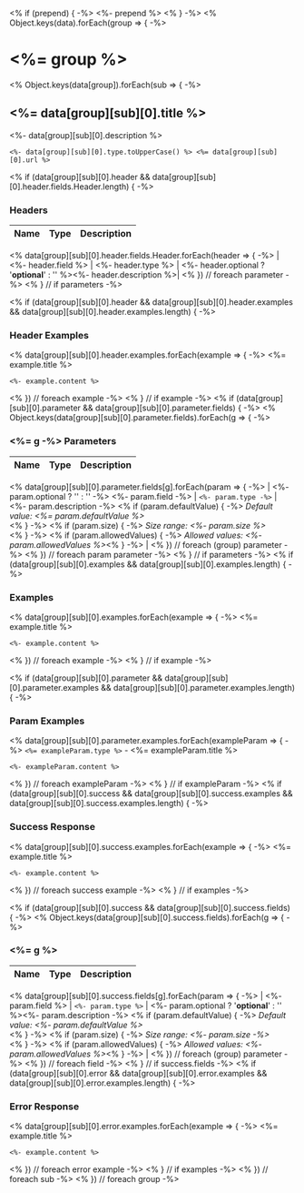 <% if (prepend) { -%>
<%- prepend %>
<% } -%>
<% Object.keys(data).forEach(group => { -%>
# <a name='<%= toLink(group) %>'></a> <%= group %>

<% Object.keys(data[group]).forEach(sub => { -%>
## <a name='<%= toLink(data[group][sub][0].title) %>'></a> <%= data[group][sub][0].title %>

<%- data[group][sub][0].description %>

```
<%- data[group][sub][0].type.toUpperCase() %> <%= data[group][sub][0].url %>
```
<% if (data[group][sub][0].header && data[group][sub][0].header.fields.Header.length) { -%>
### Headers
| Name    | Type      | Description                          |
|---------|-----------|--------------------------------------|
<% data[group][sub][0].header.fields.Header.forEach(header => { -%>
| <%- header.field %> | <%- header.type %> | <%- header.optional ? '**optional**' : '' %><%- header.description %>|
<% }) // foreach parameter -%>
<% } // if parameters -%>

<% if (data[group][sub][0].header && data[group][sub][0].header.examples && data[group][sub][0].header.examples.length) { -%>

### Header Examples
<% data[group][sub][0].header.examples.forEach(example => { -%>
<%= example.title %>

```
<%- example.content %>
```
<% }) // foreach example -%>
<% } // if example -%>
<% if (data[group][sub][0].parameter && data[group][sub][0].parameter.fields) { -%>
<% Object.keys(data[group][sub][0].parameter.fields).forEach(g => { -%>
### <%= g -%> Parameters
| Name     | Type       | Description                           |
|:---------|:-----------|:--------------------------------------|
<% data[group][sub][0].parameter.fields[g].forEach(param => { -%>
| <%- param.optional ? '<Badge text="Optional" type=""/>' : '' -%> <%- param.field -%> | `<%- param.type -%>` | <%- param.description -%>
<% if (param.defaultValue) { -%>
_Default value: <%= param.defaultValue %>_<br><% } -%>
<% if (param.size) { -%>
_Size range: <%- param.size %>_<br><% } -%>
<% if (param.allowedValues) { -%>
_Allowed values: <%- param.allowedValues %>_<% } -%> |
<% }) // foreach (group) parameter -%>
<% }) // foreach param parameter -%>
<% } // if parameters -%>
<% if (data[group][sub][0].examples && data[group][sub][0].examples.length) { -%>

### Examples
<% data[group][sub][0].examples.forEach(example => { -%>
<%= example.title %>

```
<%- example.content %>
```
<% }) // foreach example -%>
<% } // if example -%>

<% if (data[group][sub][0].parameter && data[group][sub][0].parameter.examples && data[group][sub][0].parameter.examples.length) { -%>
### Param Examples
<% data[group][sub][0].parameter.examples.forEach(exampleParam => { -%>
`<%= exampleParam.type %>` - <%= exampleParam.title %>

```<%= exampleParam.type %>
<%- exampleParam.content %>
```
<% }) // foreach exampleParam -%>
<% } // if exampleParam -%>
<% if (data[group][sub][0].success && data[group][sub][0].success.examples && data[group][sub][0].success.examples.length) { -%>
### Success Response
<% data[group][sub][0].success.examples.forEach(example => { -%>
<%= example.title %>

```
<%- example.content %>
```
<% }) // foreach success example -%>
<% } // if examples -%>

<% if (data[group][sub][0].success && data[group][sub][0].success.fields) { -%>
<% Object.keys(data[group][sub][0].success.fields).forEach(g => { -%>
### <%= g %>
| Name     | Type       | Description                           |
|:---------|:-----------|:--------------------------------------|
<% data[group][sub][0].success.fields[g].forEach(param => { -%>
| <%- param.field %> | `<%- param.type %>` | <%- param.optional ? '**optional**' : '' %><%- param.description -%>
<% if (param.defaultValue) { -%>
_Default value: <%- param.defaultValue %>_<br><% } -%>
<% if (param.size) { -%>
_Size range: <%- param.size -%>_<br><% } -%>
<% if (param.allowedValues) { -%>
_Allowed values: <%- param.allowedValues %>_<% } -%> |
<% }) // foreach (group) parameter -%>
<% }) // foreach field -%>
<% } // if success.fields -%>
<% if (data[group][sub][0].error && data[group][sub][0].error.examples && data[group][sub][0].error.examples.length) { -%>

### Error Response
<% data[group][sub][0].error.examples.forEach(example => { -%>
<%= example.title %>

```
<%- example.content %>
```
<% }) // foreach error example -%>
<% } // if examples -%>
<% }) // foreach sub  -%>
<% }) // foreach group -%>